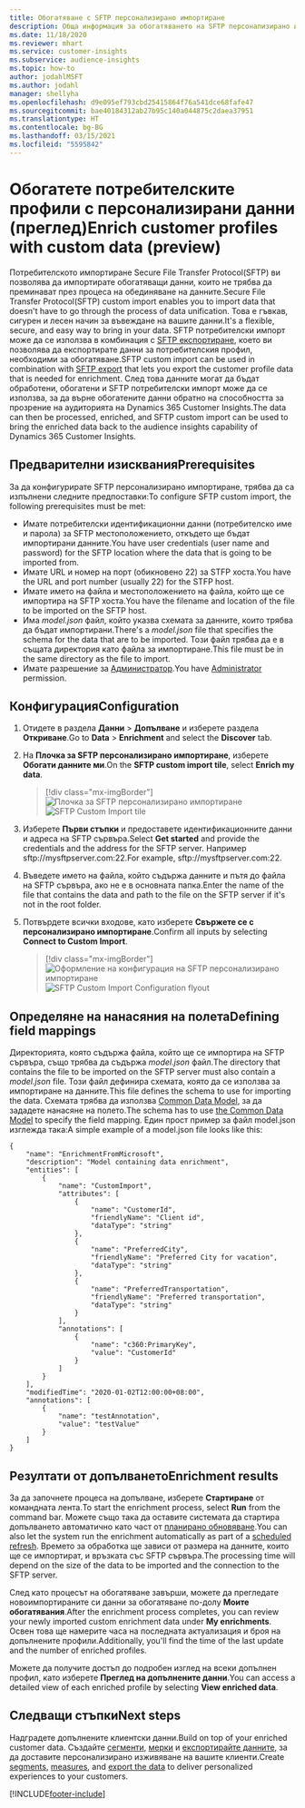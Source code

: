```yaml
---
title: Обогатяване с SFTP персонализирано импортиране
description: Обща информация за обогатяването на SFTP персонализирано импортиране.
ms.date: 11/18/2020
ms.reviewer: mhart
ms.service: customer-insights
ms.subservice: audience-insights
ms.topic: how-to
author: jodahlMSFT
ms.author: jodahl
manager: shellyha
ms.openlocfilehash: d9e095ef793cbd25415864f76a541dce68fafe47
ms.sourcegitcommit: bae40184312ab27b95c140a044875c2daea37951
ms.translationtype: HT
ms.contentlocale: bg-BG
ms.lasthandoff: 03/15/2021
ms.locfileid: "5595842"
---
```

# <a name="enrich-customer-profiles-with-custom-data-preview"></a><span data-ttu-id="c6575-103">Обогатете потребителските профили с персонализирани данни (преглед)</span><span class="sxs-lookup"><span data-stu-id="c6575-103">Enrich customer profiles with custom data (preview)</span></span>

<span data-ttu-id="c6575-104">Потребителското импортиране Secure File Transfer Protocol(SFTP) ви позволява да импортирате обогатяващи данни, които не трябва да преминават през процеса на обединяване на данните.</span><span class="sxs-lookup"><span data-stu-id="c6575-104">Secure File Transfer Protocol(SFTP) custom import enables you to import data that doesn't have to go through the process of data unification.</span></span> <span data-ttu-id="c6575-105">Това е гъвкав, сигурен и лесен начин за въвеждане на вашите данни.</span><span class="sxs-lookup"><span data-stu-id="c6575-105">It's a flexible, secure, and easy way to bring in your data.</span></span> <span data-ttu-id="c6575-106">SFTP потребителски импорт може да се използва в комбинация с [SFTP експортиране](export-sftp.md), което ви позволява да експортирате данни за потребителския профил, необходими за обогатяване.</span><span class="sxs-lookup"><span data-stu-id="c6575-106">SFTP custom import can be used in combination with [SFTP export](export-sftp.md) that lets you export the customer profile data that is needed for enrichment.</span></span> <span data-ttu-id="c6575-107">След това данните могат да бъдат обработени, обогатени и SFTP потребителски импорт може да се използва, за да върне обогатените данни обратно на способността за прозрение на аудиторията на Dynamics 365 Customer Insights.</span><span class="sxs-lookup"><span data-stu-id="c6575-107">The data can then be processed, enriched, and SFTP custom import can be used to bring the enriched data back to the audience insights capability of Dynamics 365 Customer Insights.</span></span>

## <a name="prerequisites"></a><span data-ttu-id="c6575-108">Предварителни изисквания</span><span class="sxs-lookup"><span data-stu-id="c6575-108">Prerequisites</span></span>

<span data-ttu-id="c6575-109">За да конфигурирате SFTP персонализирано импортиране, трябва да са изпълнени следните предпоставки:</span><span class="sxs-lookup"><span data-stu-id="c6575-109">To configure SFTP custom import, the following prerequisites must be met:</span></span>

- <span data-ttu-id="c6575-110">Имате потребителски идентификационни данни (потребителско име и парола) за SFTP местоположението, откъдето ще бъдат импортирани данните.</span><span class="sxs-lookup"><span data-stu-id="c6575-110">You have user credentials (user name and password) for the SFTP location where the data that is going to be imported from.</span></span>
- <span data-ttu-id="c6575-111">Имате URL и номер на порт (обикновено 22) за STFP хоста.</span><span class="sxs-lookup"><span data-stu-id="c6575-111">You have the URL and port number (usually 22) for the STFP host.</span></span>
- <span data-ttu-id="c6575-112">Имате името на файла и местоположението на файла, който ще се импортира на SFTP хоста.</span><span class="sxs-lookup"><span data-stu-id="c6575-112">You have the filename and location of the file to be imported on the SFTP host.</span></span>
- <span data-ttu-id="c6575-113">Има *model.json* файл, който указва схемата за данните, които трябва да бъдат импортирани.</span><span class="sxs-lookup"><span data-stu-id="c6575-113">There's a *model.json* file that specifies the schema for the data that are to be imported.</span></span> <span data-ttu-id="c6575-114">Този файл трябва да е в същата директория като файла за импортиране.</span><span class="sxs-lookup"><span data-stu-id="c6575-114">This file must be in the same directory as the file to import.</span></span>
- <span data-ttu-id="c6575-115">Имате разрешение за [Администратор](permissions.md#administrator).</span><span class="sxs-lookup"><span data-stu-id="c6575-115">You have [Administrator](permissions.md#administrator) permission.</span></span>

## <a name="configuration"></a><span data-ttu-id="c6575-116">Конфигурация</span><span class="sxs-lookup"><span data-stu-id="c6575-116">Configuration</span></span>

1. <span data-ttu-id="c6575-117">Отидете в раздела **Данни** > **Допълване** и изберете раздела **Откриване**.</span><span class="sxs-lookup"><span data-stu-id="c6575-117">Go to **Data** > **Enrichment** and select the **Discover** tab.</span></span>

1. <span data-ttu-id="c6575-118">На **Плочка за SFTP персонализирано импортиране**, изберете **Обогати данните ми**.</span><span class="sxs-lookup"><span data-stu-id="c6575-118">On the **SFTP custom import tile**, select **Enrich my data**.</span></span>

   > [!div class="mx-imgBorder"]
   > <span data-ttu-id="c6575-119">![Плочка за SFTP персонализирано импортиране](media/SFTP_Custom_Import_tile.png "Плочка за SFTP персонализирано импортиране")</span><span class="sxs-lookup"><span data-stu-id="c6575-119">![SFTP Custom Import tile](media/SFTP_Custom_Import_tile.png "SFTP Custom Import tile")</span></span>

1. <span data-ttu-id="c6575-120">Изберете **Първи стъпки** и предоставете идентификационните данни и адреса на SFTP сървъра.</span><span class="sxs-lookup"><span data-stu-id="c6575-120">Select **Get started** and provide the credentials and the address for the SFTP server.</span></span> <span data-ttu-id="c6575-121">Например sftp://mysftpserver.com:22.</span><span class="sxs-lookup"><span data-stu-id="c6575-121">For example, sftp://mysftpserver.com:22.</span></span>

1. <span data-ttu-id="c6575-122">Въведете името на файла, който съдържа данните и пътя до файла на SFTP сървъра, ако не е в основната папка.</span><span class="sxs-lookup"><span data-stu-id="c6575-122">Enter the name of the file that contains the data and path to the file on the SFTP server if it's not in the root folder.</span></span>

1. <span data-ttu-id="c6575-123">Потвърдете всички входове, като изберете **Свържете се с персонализирано импортиране**.</span><span class="sxs-lookup"><span data-stu-id="c6575-123">Confirm all inputs by selecting **Connect to Custom Import**.</span></span>

   > [!div class="mx-imgBorder"]
   > <span data-ttu-id="c6575-124">![Оформление на конфигурация на SFTP персонализирано импортиране](media/SFTP_Custom_Import_Configuration_flyout.png "Оформление на конфигурация на SFTP персонализирано импортиране")</span><span class="sxs-lookup"><span data-stu-id="c6575-124">![SFTP Custom Import Configuration flyout](media/SFTP_Custom_Import_Configuration_flyout.png "SFTP Custom Import Configuration flyout")</span></span>

## <a name="defining-field-mappings"></a><span data-ttu-id="c6575-125">Определяне на нанасяния на полета</span><span class="sxs-lookup"><span data-stu-id="c6575-125">Defining field mappings</span></span> 

<span data-ttu-id="c6575-126">Директорията, която съдържа файла, който ще се импортира на SFTP сървъра, също трябва да съдържа *model.json* файл.</span><span class="sxs-lookup"><span data-stu-id="c6575-126">The directory that contains the file to be imported on the SFTP server must also contain a *model.json* file.</span></span> <span data-ttu-id="c6575-127">Този файл дефинира схемата, която да се използва за импортиране на данните.</span><span class="sxs-lookup"><span data-stu-id="c6575-127">This file defines the schema to use for importing the data.</span></span> <span data-ttu-id="c6575-128">Схемата трябва да използва [Common Data Model](/common-data-model/), за да зададете нанасяне на полето.</span><span class="sxs-lookup"><span data-stu-id="c6575-128">The schema has to use [the Common Data Model](/common-data-model/) to specify the field mapping.</span></span> <span data-ttu-id="c6575-129">Един прост пример за файл model.json изглежда така:</span><span class="sxs-lookup"><span data-stu-id="c6575-129">A simple example of a model.json file looks like this:</span></span>

```
{
    "name": "EnrichmentFromMicrosoft",
    "description": "Model containing data enrichment",
    "entities": [
        {
            "name": "CustomImport",
            "attributes": [
                {
                    "name": "CustomerId",
                    "friendlyName": "Client id",
                    "dataType": "string"
                },
                {
                    "name": "PreferredCity",
                    "friendlyName": "Preferred City for vacation",
                    "dataType": "string"
                },
                {
                    "name": "PreferredTransportation",
                    "friendlyName": "Preferred transportation",
                    "dataType": "string"
                }
            ],
            "annotations": [
                {
                    "name": "c360:PrimaryKey",
                    "value": "CustomerId"
                }
            ]
        }
    ],
    "modifiedTime": "2020-01-02T12:00:00+08:00",
    "annotations": [
        {
            "name": "testAnnotation",
            "value": "testValue"
        }
    ]
}
```

## <a name="enrichment-results"></a><span data-ttu-id="c6575-130">Резултати от допълването</span><span class="sxs-lookup"><span data-stu-id="c6575-130">Enrichment results</span></span>

<span data-ttu-id="c6575-131">За да започнете процеса на допълване, изберете **Стартиране** от командната лента.</span><span class="sxs-lookup"><span data-stu-id="c6575-131">To start the enrichment process, select **Run** from the command bar.</span></span> <span data-ttu-id="c6575-132">Можете също така да оставите системата да стартира допълването автоматично като част от [планирано обновяване](system.md#schedule-tab).</span><span class="sxs-lookup"><span data-stu-id="c6575-132">You can also let the system run the enrichment automatically as part of a [scheduled refresh](system.md#schedule-tab).</span></span> <span data-ttu-id="c6575-133">Времето за обработка ще зависи от размера на данните, които ще се импортират, и връзката със SFTP сървъра.</span><span class="sxs-lookup"><span data-stu-id="c6575-133">The processing time will depend on the size of the data to be imported and the connection to the SFTP server.</span></span>

<span data-ttu-id="c6575-134">След като процесът на обогатяване завърши, можете да прегледате новоимпортираните си данни за обогатяване по-долу **Моите обогатявания**.</span><span class="sxs-lookup"><span data-stu-id="c6575-134">After the enrichment process completes, you can review your newly imported custom enrichment data under **My enrichments**.</span></span> <span data-ttu-id="c6575-135">Освен това ще намерите часа на последната актуализация и броя на допълнените профили.</span><span class="sxs-lookup"><span data-stu-id="c6575-135">Additionally, you'll find the time of the last update and the number of enriched profiles.</span></span>

<span data-ttu-id="c6575-136">Можете да получите достъп до подробен изглед на всеки допълнен профил, като изберете **Преглед на допълнените данни**.</span><span class="sxs-lookup"><span data-stu-id="c6575-136">You can access a detailed view of each enriched profile by selecting **View enriched data**.</span></span>

## <a name="next-steps"></a><span data-ttu-id="c6575-137">Следващи стъпки</span><span class="sxs-lookup"><span data-stu-id="c6575-137">Next steps</span></span>

<span data-ttu-id="c6575-138">Надградете допълнените клиентски данни.</span><span class="sxs-lookup"><span data-stu-id="c6575-138">Build on top of your enriched customer data.</span></span> <span data-ttu-id="c6575-139">Създайте [сегменти](segments.md), [мерки](measures.md) и [експортирайте данните](export-destinations.md), за да доставите персонализирано изживяване на вашите клиенти.</span><span class="sxs-lookup"><span data-stu-id="c6575-139">Create [segments](segments.md), [measures](measures.md), and [export the data](export-destinations.md) to deliver personalized experiences to your customers.</span></span>




[!INCLUDE[footer-include](../includes/footer-banner.md)]